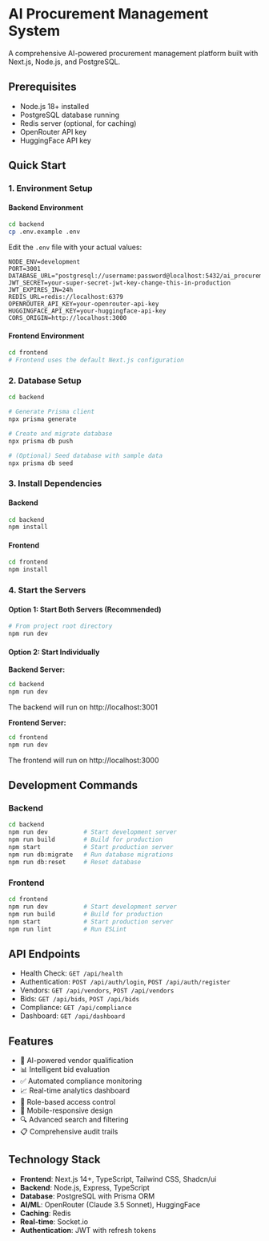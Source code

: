 # AI Procurement Management System

A comprehensive AI-powered procurement management platform built with Next.js, Node.js, and PostgreSQL.

## Prerequisites

- Node.js 18+ installed
- PostgreSQL database running
- Redis server (optional, for caching)
- OpenRouter API key
- HuggingFace API key

## Quick Start

### 1. Environment Setup

#### Backend Environment
```bash
cd backend
cp .env.example .env
```

Edit the `.env` file with your actual values:
```env
NODE_ENV=development
PORT=3001
DATABASE_URL="postgresql://username:password@localhost:5432/ai_procurement_db"
JWT_SECRET=your-super-secret-jwt-key-change-this-in-production
JWT_EXPIRES_IN=24h
REDIS_URL=redis://localhost:6379
OPENROUTER_API_KEY=your-openrouter-api-key
HUGGINGFACE_API_KEY=your-huggingface-api-key
CORS_ORIGIN=http://localhost:3000
```

#### Frontend Environment
```bash
cd frontend
# Frontend uses the default Next.js configuration
```

### 2. Database Setup

```bash
cd backend

# Generate Prisma client
npx prisma generate

# Create and migrate database
npx prisma db push

# (Optional) Seed database with sample data
npx prisma db seed
```

### 3. Install Dependencies

#### Backend
```bash
cd backend
npm install
```

#### Frontend
```bash
cd frontend
npm install
```

### 4. Start the Servers

#### Option 1: Start Both Servers (Recommended)
```bash
# From project root directory
npm run dev
```

#### Option 2: Start Individually

**Backend Server:**
```bash
cd backend
npm run dev
```
The backend will run on http://localhost:3001

**Frontend Server:**
```bash
cd frontend
npm run dev
```
The frontend will run on http://localhost:3000

## Development Commands

### Backend
```bash
cd backend
npm run dev          # Start development server
npm run build        # Build for production
npm start            # Start production server
npm run db:migrate   # Run database migrations
npm run db:reset     # Reset database
```

### Frontend
```bash
cd frontend
npm run dev          # Start development server
npm run build        # Build for production
npm start            # Start production server
npm run lint         # Run ESLint
```

## API Endpoints

- Health Check: `GET /api/health`
- Authentication: `POST /api/auth/login`, `POST /api/auth/register`
- Vendors: `GET /api/vendors`, `POST /api/vendors`
- Bids: `GET /api/bids`, `POST /api/bids`
- Compliance: `GET /api/compliance`
- Dashboard: `GET /api/dashboard`

## Features

- 🤖 AI-powered vendor qualification
- 📊 Intelligent bid evaluation
- ✅ Automated compliance monitoring
- 📈 Real-time analytics dashboard
- 🔐 Role-based access control
- 📱 Mobile-responsive design
- 🔍 Advanced search and filtering
- 📋 Comprehensive audit trails

## Technology Stack

- **Frontend**: Next.js 14+, TypeScript, Tailwind CSS, Shadcn/ui
- **Backend**: Node.js, Express, TypeScript
- **Database**: PostgreSQL with Prisma ORM
- **AI/ML**: OpenRouter (Claude 3.5 Sonnet), HuggingFace
- **Caching**: Redis
- **Real-time**: Socket.io
- **Authentication**: JWT with refresh tokens